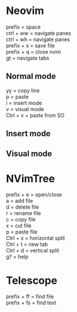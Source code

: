 # Neovim

prefix = space<br>
ctrl + ww = navigate panes<br>
ctrl + wh = navigate panes<br>
prefix + s = save file<br>
prefix + q = close nvim<br>
gt = navigate tabs

## Normal mode
yy = copy line<br>
p = paste<br>
i = insert mode<br>
v = visual mode<br>
Ctrl + v = paste from SO

## Insert mode

## Visual mode

# NVimTree

prefix + e = open/close<br>
a = add file<br>
d = delete file<br>
r = rename file<br>
c = copy file<br>
x = cut file<br>
p = paste file<br>
Ctrl + x = horizontal split<br>
Ctrl + t = new tab<br>
Ctrl + d = vertical split<br>
g? = help


# Telescope
prefix + ff = find file<br>
prefix + fs = find text
